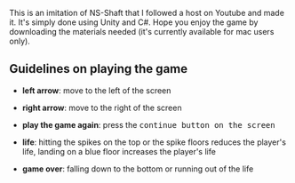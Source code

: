 This is an imitation of NS-Shaft that I followed a host on Youtube and made it. It's simply done using Unity and C#. Hope you enjoy the game by downloading the materials needed (it's currently available for mac users only).

## Guidelines on playing the game
* **left arrow**: move to the left of the screen
  
*  **right arrow**: move to the right of the screen
  
*  **play the game again**: press the <kbd>continue<kbd> button on the screen

*  **life**: hitting the spikes on the top or the spike floors reduces the player's life, landing on a blue floor increases the player's life

*   **game over**: falling down to the bottom or running out of the life

